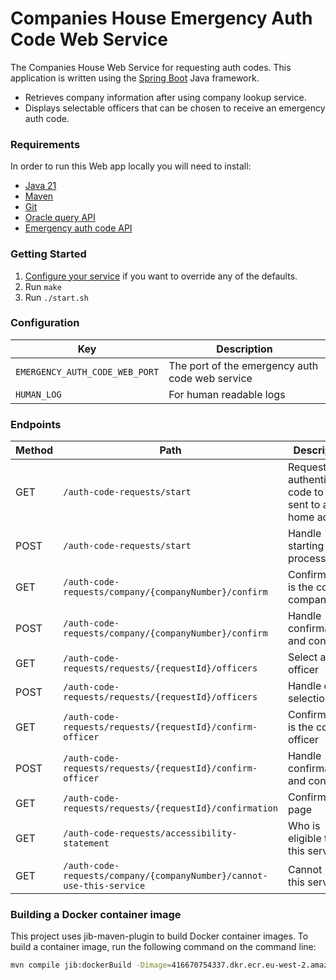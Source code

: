 # Companies House Emergency Auth Code Web Service
The Companies House Web Service for requesting auth codes. This application is written using the [Spring Boot](http://projects.spring.io/spring-boot/) Java framework.

- Retrieves company information after using company lookup service.
- Displays selectable officers that can be chosen to receive an emergency auth code.

### Requirements
In order to run this Web app locally you will need to install:

- [Java 21](https://www.oracle.com/java/technologies/downloads/#java21)
- [Maven](https://maven.apache.org/download.cgi)
- [Git](https://git-scm.com/downloads)
- [Oracle query API](https://github.com/companieshouse/oracle-query-api)
- [Emergency auth code API](https://github.com/companieshouse/emergency-auth-code-api)

### Getting Started

1. [Configure your service](#configuration) if you want to override any of the defaults.
1. Run `make`
1. Run `./start.sh`

### Configuration

Key                | Description
-------------------|------------------------------------
`EMERGENCY_AUTH_CODE_WEB_PORT` |The port of the emergency auth code web service
`HUMAN_LOG`                    |For human readable logs

### Endpoints

| Method | Path                                                                  | Description                                                 |
|--------|-----------------------------------------------------------------------|-------------------------------------------------------------|
| GET    | `/auth-code-requests/start`                                           | Request an authentication code to be sent to a home address |
| POST   | `/auth-code-requests/start`                                           | Handle starting the process                                 |
| GET    | `/auth-code-requests/company/{companyNumber}/confirm`                 | Confirm this is the correct company                         |
| POST   | `/auth-code-requests/company/{companyNumber}/confirm`                 | Handle confirmation and continue                            |
| GET    | `/auth-code-requests/requests/{requestId}/officers`                   | Select an officer                                           |
| POST   | `/auth-code-requests/requests/{requestId}/officers`                   | Handle officer selection                                    |
| GET    | `/auth-code-requests/requests/{requestId}/confirm-officer`            | Confirm this is the correct officer                         |
| POST   | `/auth-code-requests/requests/{requestId}/confirm-officer`            | Handle confirmation and continue                            |
| GET    | `/auth-code-requests/requests/{requestId}/confirmation`               | Confirmation page                                           |
| GET    | `/auth-code-requests/accessibility-statement`                         | Who is eligible to use this service                         |
| GET    | `/auth-code-requests/company/{companyNumber}/cannot-use-this-service` | Cannot use this service                                     |

### Building a Docker container image

This project uses jib-maven-plugin to build Docker container images. To build a container image, run the following
command on the command line:

```bash
mvn compile jib:dockerBuild -Dimage=416670754337.dkr.ecr.eu-west-2.amazonaws.com/emergency-auth-code-web:latest
```
